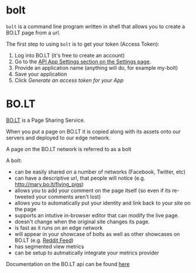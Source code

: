 bolt
============

`bolt` is a command line program written in shell that allows you to create a BO.LT page from a url.

The first step to using `bolt` is to get your token (Access Token):

  1. Log into BO.LT (it's free to create an account) 
  2. Go to the [API App Settings section on the Settings page](https://bo.lt/app/settings#api-app-form). 
  3. Provide an application name (anything will do, for example my-bolt)
  4. Save your application
  5. Click *Generate an access token for your App*

BO.LT
=====

[BO.LT](http://bo.lt/) is a Page Sharing Service. 

When you put a page on BO.LT it is copied along with its assets onto our servers and deployed to our edge network.

A page on the BO.LT network is referred to as a bolt

A bolt:

  - can be easily shared on a number of networks (Facebook, Twitter, etc)
  - can have a descriptive url, that people will notice (e.g. http://mary.bo.lt/flying_pigs)
  - allows you to add your comment on the page itself (so even if its re-tweeted your comments aren't lost)
  - allows you to automatically put your identity and link back to your site on the page
  - supports an intutive in-browser editor that can modify the live page.
  - doesn't change when the original site changes its page.
  - is fast as it runs on an edge network
  - will appear in your showcase of bolts as well as other showcases on BO.LT (e.g. [Reddit Feed](http://reddit.bo.lt))
  - has segmented view metrics
  - can be setup to autmatically integrate your metrics provider


Documentation on the BO.LT api can be found [here](http://dev.bo.lt)

